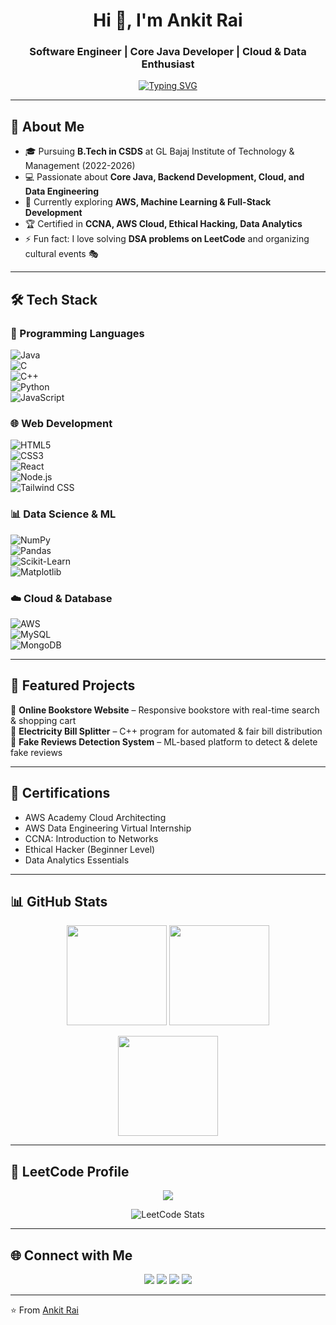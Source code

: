 <!-- Profile Header -->
<h1 align="center">Hi 👋, I'm Ankit Rai</h1>
<h3 align="center">Software Engineer | Core Java Developer | Cloud & Data Enthusiast</h3>

<!-- Typing SVG -->
<p align="center">
  <a href="https://git.io/typing-svg">
    <img src="https://readme-typing-svg.herokuapp.com?font=Fira+Code&pause=1000&color=1CD6C4&center=true&vCenter=true&width=500&lines=Passionate+Software+Engineer;Core+Java+Developer;AWS+%7C+Cloud+Architect;Data+Engineering+%7C+ML;Open+Source+Contributor" alt="Typing SVG" />
  </a>
</p>

---

## 🚀 About Me  
- 🎓 Pursuing **B.Tech in CSDS** at GL Bajaj Institute of Technology & Management (2022-2026)  
- 💻 Passionate about **Core Java, Backend Development, Cloud, and Data Engineering**  
- 🌱 Currently exploring **AWS, Machine Learning & Full-Stack Development**  
- 🏆 Certified in **CCNA, AWS Cloud, Ethical Hacking, Data Analytics**  
- ⚡ Fun fact: I love solving **DSA problems on LeetCode** and organizing cultural events 🎭  

---
## 🛠️ Tech Stack  

### 🚀 Programming Languages  
![Java](https://img.shields.io/badge/Java-ED8B00?style=for-the-badge&logo=java&logoColor=white)  
![C](https://img.shields.io/badge/C-00599C?style=for-the-badge&logo=c&logoColor=white)  
![C++](https://img.shields.io/badge/C%2B%2B-004482?style=for-the-badge&logo=cplusplus&logoColor=white)  
![Python](https://img.shields.io/badge/Python-FFD43B?style=for-the-badge&logo=python&logoColor=blue)  
![JavaScript](https://img.shields.io/badge/JavaScript-F7E017?style=for-the-badge&logo=javascript&logoColor=black)  

### 🌐 Web Development  
![HTML5](https://img.shields.io/badge/HTML5-E34C26?style=for-the-badge&logo=html5&logoColor=white)  
![CSS3](https://img.shields.io/badge/CSS3-264de4?style=for-the-badge&logo=css3&logoColor=white)  
![React](https://img.shields.io/badge/React-61DBFB?style=for-the-badge&logo=react&logoColor=black)  
![Node.js](https://img.shields.io/badge/Node.js-339933?style=for-the-badge&logo=nodedotjs&logoColor=white)  
![Tailwind CSS](https://img.shields.io/badge/Tailwind_CSS-06B6D4?style=for-the-badge&logo=tailwindcss&logoColor=white)  

### 📊 Data Science & ML  
![NumPy](https://img.shields.io/badge/Numpy-013243?style=for-the-badge&logo=numpy&logoColor=white)  
![Pandas](https://img.shields.io/badge/Pandas-150458?style=for-the-badge&logo=pandas&logoColor=white)  
![Scikit-Learn](https://img.shields.io/badge/ScikitLearn-F7931E?style=for-the-badge&logo=scikit-learn&logoColor=white)  
![Matplotlib](https://img.shields.io/badge/Matplotlib-11557c?style=for-the-badge&logo=plotly&logoColor=white)  

### ☁️ Cloud & Database  
![AWS](https://img.shields.io/badge/AWS-FF9900?style=for-the-badge&logo=amazon-aws&logoColor=white)  
![MySQL](https://img.shields.io/badge/MySQL-00000F?style=for-the-badge&logo=mysql&logoColor=white)  
![MongoDB](https://img.shields.io/badge/MongoDB-4EA94B?style=for-the-badge&logo=mongodb&logoColor=white)  

---

## 📌 Featured Projects  
🔹 **Online Bookstore Website** – Responsive bookstore with real-time search & shopping cart  
🔹 **Electricity Bill Splitter** – C++ program for automated & fair bill distribution  
🔹 **Fake Reviews Detection System** – ML-based platform to detect & delete fake reviews  

---

## 🏅 Certifications  
- AWS Academy Cloud Architecting  
- AWS Data Engineering Virtual Internship  
- CCNA: Introduction to Networks  
- Ethical Hacker (Beginner Level)  
- Data Analytics Essentials  

---

## 📊 GitHub Stats  

<p align="center">
  <img src="https://github-readme-stats.vercel.app/api?username=raiankit2004&show_icons=true&theme=tokyonight" height="160"/>
  <img src="https://github-readme-streak-stats.herokuapp.com/?user=raiankit2004&theme=tokyonight" height="160"/>
</p>

<p align="center">
  <img src="https://github-readme-stats.vercel.app/api/top-langs/?username=raiankit2004&layout=compact&theme=tokyonight" height="160"/>
</p>

---

## 🧩 LeetCode Profile  

<p align="center">
  <a href="https://leetcode.com/u/Ankit_Rai_18/">
    <img src="https://img.shields.io/badge/LeetCode-FFA116?style=for-the-badge&logo=leetcode&logoColor=black"/>
  </a>
</p>

<p align="center">
  <img src="https://leetcard.jacoblin.cool/Ankit_Rai_18?theme=dark&font=Karma&ext=activity" alt="LeetCode Stats"/>
</p>

---

## 🌐 Connect with Me  

<p align="center">
  <a href="https://github.com/raiankit2004"><img src="https://img.shields.io/badge/GitHub-000000?style=for-the-badge&logo=github&logoColor=white"/></a>
  <a href="https://www.linkedin.com/in/ankit-rai-07a7742a7/"><img src="https://img.shields.io/badge/LinkedIn-0A66C2?style=for-the-badge&logo=linkedin&logoColor=white"/></a>
  <a href="https://leetcode.com/u/Ankit_Rai_18/"><img src="https://img.shields.io/badge/LeetCode-FFA116?style=for-the-badge&logo=leetcode&logoColor=black"/></a>
  <a href="mailto:raiankit18112002@gmail.com"><img src="https://img.shields.io/badge/Gmail-D14836?style=for-the-badge&logo=gmail&logoColor=white"/></a>
</p>

---

⭐️ From [Ankit Rai](https://github.com/raiankit2004)
